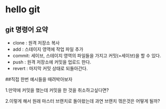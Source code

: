 # hello git

## git 명령어 요약

 - clone : 원격 저장소 복사
 - add   : 스테이지 영역에 작업 파일 추가
 - commit: 세이브, 스테이지 영역의 파일들을 가지고 커밋(=세이브)을 할 수 있다.
 - push  : 원격 저장소에 커밋을 업로드 한다.
 - revert : 마지막 커밋 상태로 되돌아간다.
 
 ##직접 한번 예시들을 때려박아보자
 
 1.만약에 커밋을 했는데 커밋을 한 것을 취소하고싶다면?
 
 2.이렇게 해서 원래 마스터 브랜치로 돌아왔는데 과연 브랜치 꺾은것은 어떻게 될까?
